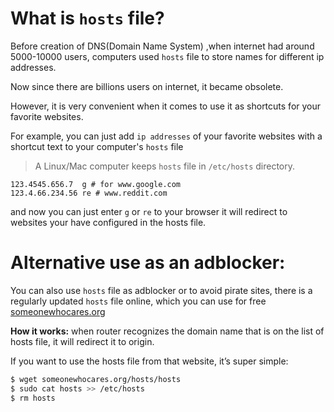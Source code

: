 # What is `hosts` file?

Before creation of DNS(Domain Name System) ,when internet had around 5000-10000 users, computers used `hosts` file to store names for different ip addresses. 

Now since there are billions users on internet, it became obsolete.            

However, it is very convenient when it comes to use it as shortcuts for your favorite websites.

For example, you can just add `ip addresses` of your favorite websites with a shortcut text to your computer's `hosts` file

> A Linux/Mac computer keeps `hosts` file in `/etc/hosts` directory.

```
123.4545.656.7  g # for www.google.com
123.4.66.234.56 re # www.reddit.com 
```
and now you can just enter `g` or `re` to your browser it will redirect to websites your have configured in the hosts file. 

# Alternative use as an adblocker: 

You can also use `hosts` file as adblocker or to avoid pirate sites, there is a regularly updated `hosts` file online, which you can use for free [someonewhocares.org](https://someonewhocares.org/hosts/)

__How it works:__ when router recognizes the domain name that is on the list of hosts file, it will redirect it to origin. 

If you want to use the hosts file from that website, it’s super simple:
```bash
$ wget someonewhocares.org/hosts/hosts
$ sudo cat hosts >> /etc/hosts
$ rm hosts
```
